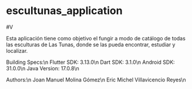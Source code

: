 # escultunas_application
#V

Esta aplicación tiene como objetivo el fungir a modo de catálogo de todas las esculturas de Las Tunas, donde se las pueda encontrar, estudiar y localizar.

Building Specs:\n
 Flutter SDK: 3.13.0\n
 Dart SDK: 3.1.0\n
 Android SDK: 31.0.0\n
 Java Version: 17.0.8\n

Authors:\n
 Joan Manuel Molina Gómez\n
 Eric Michel Villavicencio Reyes\n
